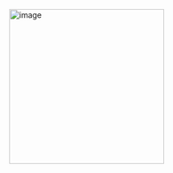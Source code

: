<img width="279" alt="image" src="https://github.com/user-attachments/assets/43ba59f3-eaaf-4cdb-8628-877b36e3159a">

